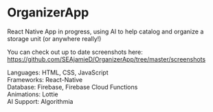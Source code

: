 # OrganizerApp
React Native App in progress, using AI to help catalog and organize a storage unit (or anywhere really!)  

You can check out up to date screenshots here: https://github.com/SEAjamieD/OrganizerApp/tree/master/screenshots  

Languages: HTML, CSS, JavaScript  
Frameworks: React-Native  
Database: Firebase, Firebase Cloud Functions  
Animations: Lottie  
AI Support: Algorithmia  
